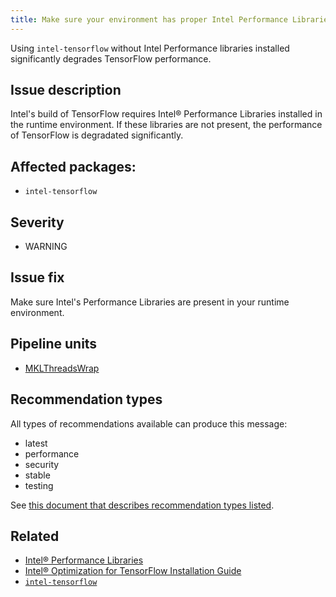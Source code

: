 ```yaml
---
title: Make sure your environment has proper Intel Performance Libraries when using Intel TensorFlow builds
---
```


Using ``intel-tensorflow`` without Intel Performance libraries installed
significantly degrades TensorFlow performance.

## Issue description

Intel's build of TensorFlow requires Intel® Performance Libraries installed in
the runtime environment. If these libraries are not present, the performance of
TensorFlow is degradated significantly.

## Affected packages:

 * ``intel-tensorflow``

## Severity

 * WARNING

## Issue fix

Make sure Intel's Performance Libraries are present in your runtime
environment.

## Pipeline units

 * [MKLThreadsWrap](https://thoth-station.ninja/docs/developers/adviser/thoth.adviser.steps.html#thoth.adviser.steps.MKLThreadsWrap)

## Recommendation types

All types of recommendations available can produce this message:

 * latest
 * performance
 * security
 * stable
 * testing

See [this document that describes recommendation types
listed](http://thoth-station.ninja/recommendation-types).

## Related

 * [Intel® Performance Libraries][1]
 * [Intel® Optimization for TensorFlow Installation Guide][2]
 * [``intel-tensorflow``][3]

[1]: https://software.intel.com/content/www/us/en/develop/tools/performance-libraries.html
[2]: https://software.intel.com/content/www/us/en/develop/articles/intel-optimization-for-tensorflow-installation-guide.html
[3]: http://pypi.org/project/intel-tensorflow
